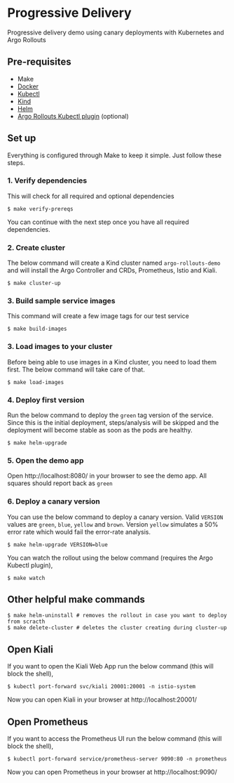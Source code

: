 # Progressive Delivery
Progressive delivery demo using canary deployments with Kubernetes and Argo Rollouts

## Pre-requisites
- Make
- [Docker](https://docs.docker.com/get-docker/)
- [Kubectl](https://kubernetes.io/docs/tasks/tools/)
- [Kind](https://kind.sigs.k8s.io/docs/user/quick-start#installation)
- [Helm](https://helm.sh/docs/intro/install/)
- [Argo Rollouts Kubectl plugin](https://argoproj.github.io/argo-rollouts/installation/) (optional)

## Set up

Everything is configured through Make to keep it simple. Just follow these steps.

### 1. Verify dependencies
This will check for all required and optional dependencies

```shell
$ make verify-prereqs
```

You can continue with the next step once you have all required dependencies.

### 2. Create cluster
The below command will create a Kind cluster named `argo-rollouts-demo` and will install the Argo Controller and CRDs, Prometheus, Istio and Kiali.

```shell
$ make cluster-up
```

### 3. Build sample service images
This command will create a few image tags for our test service

```shell
$ make build-images
```

### 3. Load images to your cluster
Before being able to use images in a Kind cluster, you need to load them first. The below command will take care of that.

```shell
$ make load-images
```

### 4. Deploy first version
Run the below command to deploy the `green` tag version of the service. Since this is the initial deployment, steps/analysis will be skipped and the deployment will become stable as soon as the pods are healthy.

```shell
$ make helm-upgrade
```

### 5. Open the demo app
Open http://localhost:8080/ in your browser to see the demo app. All squares should report back as `green`

### 6. Deploy a canary version

You can use the below command to deploy a canary version. Valid `VERSION` values are `green`, `blue`, `yellow` and `brown`. Version `yellow` simulates a 50% error rate which would fail the error-rate analysis.

```shell
$ make helm-upgrade VERSION=blue
```

You can watch the rollout using the below command (requires the Argo Kubectl plugin),

```shell
$ make watch
```

## Other helpful make commands

```shell
$ make helm-uninstall # removes the rollout in case you want to deploy from scracth
$ make delete-cluster # deletes the cluster creating during cluster-up
```

## Open Kiali

If you want to open the Kiali Web App run the below command (this will block the shell),

```shell
$ kubectl port-forward svc/kiali 20001:20001 -n istio-system
```

Now you can open Kiali in your browser at http://localhost:20001/

## Open Prometheus

If you want to access the Prometheus UI run the below command (this will block the shell),

```shell
$ kubectl port-forward service/prometheus-server 9090:80 -n prometheus
```

Now you can open Prometheus in your browser at http://localhost:9090/